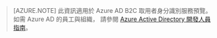 > [AZURE.NOTE]
    此資訊適用於 Azure AD B2C 取用者身分識別服務預覽。 如需 Azure AD 的員工與組織， 
    請參閱 [Azure Active Directory 開發人員指南](active-directory-developers-guide.md)。




